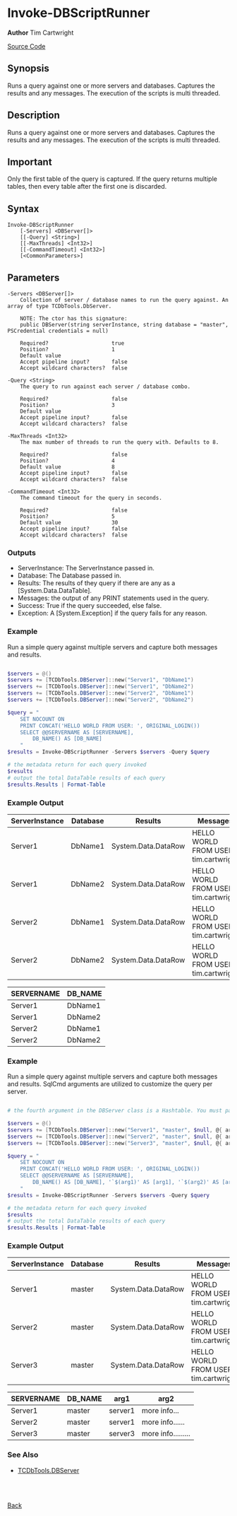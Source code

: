 # Invoke-DBScriptRunner
**Author** Tim Cartwright

[Source Code](/tcdbtools/functions/Invoke-DBScriptRunner.ps1)

## Synopsis
Runs a query against one or more servers and databases. Captures the results and any messages. The execution of the scripts is multi threaded.

## Description
Runs a query against one or more servers and databases. Captures the results and any messages. The execution of the scripts is multi threaded.

## Important
Only the first table of the query is captured. If the query returns multiple tables, then every table after the first one is discarded.

## Syntax
    Invoke-DBScriptRunner 
        [-Servers] <DBServer[]> 
        [[-Query] <String>] 
        [[-MaxThreads] <Int32>] 
        [[-CommandTimeout] <Int32>] 
        [<CommonParameters>]

## Parameters
    -Servers <DBServer[]>
        Collection of server / database names to run the query against. An array of type TCDbTools.DbServer. 

        NOTE: The ctor has this signature:
        public DBServer(string serverInstance, string database = "master", PSCredential credentials = null)

        Required?                    true
        Position?                    1
        Default value                
        Accept pipeline input?       false
        Accept wildcard characters?  false

    -Query <String>
        The query to run against each server / database combo.

        Required?                    false
        Position?                    3
        Default value                
        Accept pipeline input?       false
        Accept wildcard characters?  false

    -MaxThreads <Int32>
        The max number of threads to run the query with. Defaults to 8.

        Required?                    false
        Position?                    4
        Default value                8
        Accept pipeline input?       false
        Accept wildcard characters?  false

    -CommandTimeout <Int32>
        The command timeout for the query in seconds.

        Required?                    false
        Position?                    5
        Default value                30
        Accept pipeline input?       false
        Accept wildcard characters?  false

### Outputs
- ServerInstance: The ServerInstance passed in.
- Database: The Database passed in.
- Results: The results of they query if there are any as a [System.Data.DataTable]. 
- Messages: the output of any PRINT statements used in the query.
- Success: True if the query succeeded, else false.
- Exception: A [System.Exception] if the query fails for any reason.

### Example 
Run a simple query against multiple servers and capture both messages and results.

```powershell

$servers = @()
$servers += [TCDbTools.DBServer]::new("Server1", "DbName1")
$servers += [TCDbTools.DBServer]::new("Server1", "DbName2")
$servers += [TCDbTools.DBServer]::new("Server2", "DbName1")
$servers += [TCDbTools.DBServer]::new("Server2", "DbName2")

$query = "
    SET NOCOUNT ON
    PRINT CONCAT('HELLO WORLD FROM USER: ', ORIGINAL_LOGIN())
    SELECT @@SERVERNAME AS [SERVERNAME],
        DB_NAME() AS [DB_NAME]
    "
$results = Invoke-DBScriptRunner -Servers $servers -Query $query

# the metadata return for each query invoked
$results
# output the total DataTable results of each query
$results.Results | Format-Table
```

### Example Output

| ServerInstance | Database | Results | Messages | Success | Exception |
| -------------- | -------- | ------- | -------- | ------- | --------- |
| Server1 | DbName1 | System.Data.DataRow | HELLO WORLD FROM USER: tim.cartwright | True |  |
| Server1 | DbName2 | System.Data.DataRow | HELLO WORLD FROM USER: tim.cartwright | True |  |
| Server2 | DbName1 | System.Data.DataRow | HELLO WORLD FROM USER: tim.cartwright | True |  |
| Server2 | DbName2 | System.Data.DataRow | HELLO WORLD FROM USER: tim.cartwright | True |  |

| SERVERNAME | DB_NAME |
| ---------- | ------- |
| Server1 | DbName1 |
| Server1 | DbName2 |
| Server2 | DbName1 |
| Server2 | DbName2 |


### Example 
Run a simple query against multiple servers and capture both messages and results. SqlCmd arguments are utilized to customize the query per server.


```powershell

# the fourth argument in the DBServer class is a Hashtable. You must pass in a named value for every argument in the query.

$servers = @()
$servers += [TCDbTools.DBServer]::new("Server1", "master", $null, @{ arg1 = "server1"; arg2 = "more info..." })
$servers += [TCDbTools.DBServer]::new("Server2", "master", $null, @{ arg1 = "server2"; arg2 = "more info......" })
$servers += [TCDbTools.DBServer]::new("Server3", "master", $null, @{ arg1 = "server3"; arg2 = "more info........." })

$query = "
    SET NOCOUNT ON
    PRINT CONCAT('HELLO WORLD FROM USER: ', ORIGINAL_LOGIN())
    SELECT @@SERVERNAME AS [SERVERNAME],
        DB_NAME() AS [DB_NAME], '`$(arg1)' AS [arg1], '`$(arg2)' AS [arg2]
    "
$results = Invoke-DBScriptRunner -Servers $servers -Query $query 

# the metadata return for each query invoked
$results
# output the total DataTable results of each query
$results.Results | Format-Table
```

### Example Output

| ServerInstance | Database | Results | Messages | Success | Exception |
| -------------- | -------- | ------- | -------- | ------- | --------- |
| Server1 | master | System.Data.DataRow | HELLO WORLD FROM USER: tim.cartwright | True |  |
| Server2 | master | System.Data.DataRow | HELLO WORLD FROM USER: tim.cartwright | True |  |
| Server3 | master | System.Data.DataRow | HELLO WORLD FROM USER: tim.cartwright | True |  |

| SERVERNAME | DB_NAME | arg1 | arg2 |
| ---------- | ------- | ---- | ---- |
| Server1 | master | server1 | more info...       |
| Server2 | master | server1 | more info......    |
| Server3 | master | server3 | more info......... |

### See Also
 - [TCDbTools.DBServer](/docs/Classes.md#tcdbtoolsdbserver-class)


<br/>
<br/>
  
[Back](/README.md)
